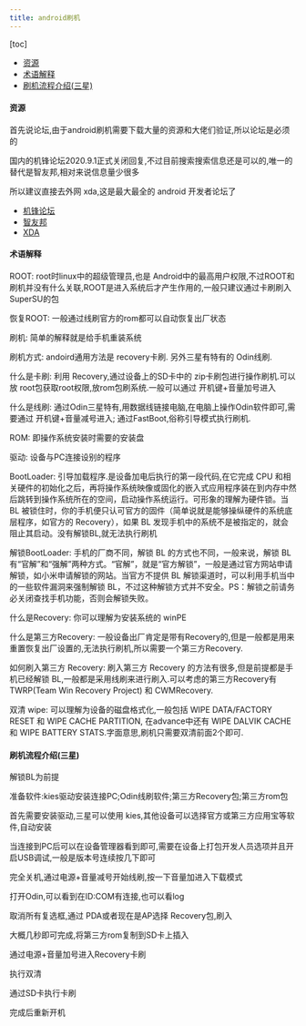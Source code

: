 ```yaml
---
title: android刷机
---
```


[toc]

* [资源](#%E8%B5%84%E6%BA%90)
* [术语解释](#%E6%9C%AF%E8%AF%AD%E8%A7%A3%E9%87%8A)
* [刷机流程介绍(三星)](#%E5%88%B7%E6%9C%BA%E6%B5%81%E7%A8%8B%E4%BB%8B%E7%BB%8D%E4%B8%89%E6%98%9F)

#### 资源

首先说论坛,由于android刷机需要下载大量的资源和大佬们验证,所以论坛是必须的

国内的机锋论坛2020.9.1正式关闭回复,不过目前搜索搜索信息还是可以的,唯一的替代是智友邦,相对来说信息量少很多

所以建议直接去外网 xda,这是最大最全的 android 开发者论坛了

- [机锋论坛](http://bbs.gfan.com/)
- [智友邦](http://bbs.zhiyoo.net/)
- [XDA](https://www.xda-developers.com/)

#### 术语解释

ROOT:
root时linux中的超级管理员,也是 Android中的最高用户权限,不过ROOT和刷机并没有什么关联,ROOT是进入系统后才产生作用的,一般只建议通过卡刷刷入 SuperSU的包

恢复ROOT:
一般通过线刷官方的rom都可以自动恢复出厂状态

刷机:
简单的解释就是给手机重装系统

刷机方式:
andoird通用方法是 recovery卡刷. 另外三星有特有的 Odin线刷.

什么是卡刷:
利用 Recovery,通过设备上的SD卡中的 zip卡刷包进行操作刷机.可以放 root包获取root权限,放rom包刷系统.一般可以通过 开机键+音量加号进入

什么是线刷:
通过Odin三星特有,用数据线链接电脑,在电脑上操作Odin软件即可,需要通过 开机键+音量减号进入;
通过FastBoot,俗称引导模式执行刷机.

ROM:
即操作系统安装时需要的安装盘

驱动:
设备与PC连接设别的程序

BootLoader:
引导加载程序.是设备加电后执行的第一段代码,在它完成 CPU 和相关硬件的初始化之后，再将操作系统映像或固化的嵌入式应用程序装在到内存中然后跳转到操作系统所在的空间，启动操作系统运行。可形象的理解为硬件锁。当 BL 被锁住时，你的手机便只认可官方的固件（简单说就是能够操纵硬件的系统底层程序，如官方的 Recovery），如果 BL 发现手机中的系统不是被指定的，就会阻止其启动。没有解锁BL,就无法执行刷机

解锁BootLoader:
手机的厂商不同，解锁 BL 的方式也不同，一般来说，解锁 BL 有“官解”和“强解”两种方式。“官解”，就是“官方解锁”，一般是通过官方网站申请解锁，如小米申请解锁的网站。当官方不提供 BL 解锁渠道时，可以利用手机当中的一些软件漏洞来强制解锁 BL，不过这种解锁方式并不安全。PS：解锁之前请务必关闭查找手机功能，否则会解锁失败。

什么是Recovery:
你可以理解为安装系统的 winPE

什么是第三方Recovery:
一般设备出厂肯定是带有Recovery的,但是一般都是用来重置恢复出厂设置的,无法执行刷机,所以需要一个第三方Recovery.

如何刷入第三方 Recovery:
刷入第三方 Recovery 的方法有很多,但是前提都是手机已经解锁 BL,一般都是采用线刷来进行刷入.可以考虑的第三方Recovery有 TWRP(Team Win Recovery Project) 和 CWMRecovery.

双清 wipe:
可以理解为设备的磁盘格式化,一般包括 WIPE DATA/FACTORY RESET 和 WIPE CACHE PARTITION, 在advance中还有 WIPE DALVIK CACHE 和 WIPE BATTERY STATS.字面意思,刷机只需要双清前面2个即可.

#### 刷机流程介绍(三星)

解锁BL为前提

准备软件:kies驱动安装连接PC;Odin线刷软件;第三方Recovery包;第三方rom包

首先需要安装驱动,三星可以使用 kies,其他设备可以选择官方或第三方应用宝等软件,自动安装

当连接到PC后可以在设备管理器看到即可,需要在设备上打包开发人员选项并且开启USB调试,一般是版本号连续按几下即可

完全关机,通过电源+音量减号开始线刷,按一下音量加进入下载模式

打开Odin,可以看到在ID:COM有连接,也可以看log

取消所有复选框,通过 PDA或者现在是AP选择 Recovery包,刷入

大概几秒即可完成,将第三方rom复制到SD卡上插入

通过电源+音量加号进入Recovery卡刷

执行双清

通过SD卡执行卡刷

完成后重新开机

